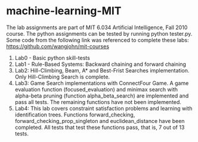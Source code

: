 # machine-learning-MIT

The lab assignments are part of MIT 6.034 Artificial Intelligence, Fall 2010 course. The python assignments can be tested by running python tester.py. Some code from the following link was referenced to complete these labs: https://github.com/wangjohn/mit-courses 

1. Lab0 - Basic python skill-tests
2. Lab1 - Rule-Based Systems: Backward chaining and forward chaining 
3. Lab2: Hill-Climbing, Beam, A* and Best-Frist Searches implementation. Only Hill-Climbing Search is complete.
4. Lab3: Game Search implementations with ConnectFour Game. A game evaluation function (focused_evaluation) and minimax search with alpha-beta pruning (function alpha_beta_search) are implemented and pass all tests. The remaining functions have not been implemented.
5. Lab4: This lab covers constraint satisfaction problems and learning with identification trees. Functions forward_checking, forward_checking_prop_singleton and euclidean_distance have been completed. All tests that test these functions pass, that is, 7 out of 13 tests.
